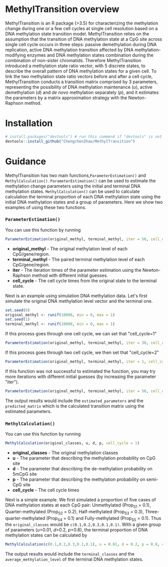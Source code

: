 # MethylTransition overview

MethylTransition is an R package (>3.5) for characterizing the methylation change during one or a few cell cycles at single cell resolution based on a DNA methylation state transition model. MethylTransition relies on the assumption that the transition of DNA methylation state at a CpG site across single cell cycle occurs in three steps: passive demethylation during DNA replication, active DNA methylation transition affected by DNA methylation-modifying enzymes and DNA methylation states combination during the combination of non-sister chromatids. Therefore MethylTransition introduced a methylation state ratio vector, with 5 discrete states, to describe the overall pattern of DNA methylation states for a given cell. To link the two methylation state ratio vectors before and after a cell cycle, MethylTransition conducts a transition matrix comprised by 3 parameters, representing the possibility of DNA methylation maintenance (*u*), active demethylation (*d*) and *de novo* methylation separately (*p*), and it estimates the parameters by a matrix approximation strategy with the Newton-Raphson method. 
<!-- # [Citation: If you use this code, please cite Zhao, C. et.al.(2020). *A DNA methylation state transition model reveals the programmed epigenetic heterogeneity in pre-implantation embryos.* Under revision. ](https://zhanglab.tongji.edu.cn).-->

# Installation

```R
# install.packages("devtools") # run this commend if "devtools" is not installed
devtools::install_github("ChengchenZhao/MethylTransition")
```

# Guidance

MethylTransition has two main functions,`ParameterEstimation()` and `MethylCalculation()`. `ParameterEstimation()` can be used to estimate the methylation change parameters using the initial and terminal DNA methylation states. `MethylCalculation()` can be used to calculate calculation the terminal proportion of each DNA methylation state using the initial DNA methylation states and a group of parameters. Here we show two examples of using these two functions.

### ```ParameterEstimation()```

You can use this function by running
```R
ParameterEstimation(original_methyl, terminal_methyl, iter = 50, cell_cycle = 1)
```
- **original_methyl** - The original methylation level of each CpG/gene/region.
- **terminal_methyl** - The paired terminal methylation level of each CpG/gene/region.
- **iter** - The iteration times of the parameter estimation using the Newton-Raphson method with different initial guesses.
- **cell_cycle** - The cell cycle times from the original state to the terminal state.

Next is an example using simulation DNA methylation data.
Let's first simulate the original DNA methylation level vector and the terminal one.
```R
set.seed(0)
original_methyl <- runif(10000, min = 0, max = 1)
set.seed(1)
terminal_methyl <- runif(10000, min = 0, max = 1)
```

If this process goes through one cell cycle, we can set that "cell_cycle=1"
```R
ParameterEstimation(original_methyl, terminal_methyl, iter = 30, cell_cycle = 1)
```

If this process goes through two cell cycle, we then set that "cell_cycle=2"
```R
ParameterEstimation(original_methyl, terminal_methyl, iter = 1, cell_cycle = 2)
```

If this function was not successful to estimated the function, you may try more iterations with different initial guesses (by increasing the parameter "iter").
```R
ParameterEstimation(original_methyl, terminal_methyl, iter = 50, cell_cycle = 2)
```

The output results would include the `estimated_parameters` and the `predicted_matrix` which is the calculated transition matrix using the estimated parameters.

### ```MethylCalculation()```

You can use this function by running
```R
MethylCalculation(original_classes, u, d, p, cell_cycle = 1)
```
- **original_classes** - The original methylation classes
- **u** - The parameter that describing the methylation probability on CpG site
- **d** - The parameter that describing the de-methylation probability on 5mCpG site
- **p** - The parameter that describing the methylation probability on semi-CpG site
- **cell_cycle** - The cell cycle times

Next is a simple example.
We first simulated a proportion of five cases of DNA methylation states at each CpG pair: Unmethylated (Prop<sub>S1</sub> = 0.1), Quarter-methylated (Prop<sub>S2</sub> = 0.2), Half-methylated (Prop<sub>S3</sub> = 0.3), Three-quarter-methylated (Prop<sub>S4</sub> = 0.1) and Fully-methylated (Prop<sub>S5</sub> = 0.1). Thus the `original_classes` would be `c(0.1,0.2,0.3,0.1,0.1)`. With a given group of parameters (*u*=0.01, *d*=0.2, *p*=0.8), the terminal proportion of DNA methylation states can be calculated by
```R
MethylCalculation(c(0.1,0.2,0.3,0.1,0.1), u = 0.01, d = 0.2, p = 0.8, cell_cycle = 1)
```

The output results would include the `terminal_classes` and the `average_methylation_level` of the terminal DNA methylation states.

